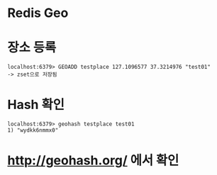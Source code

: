 # Redis Geo

# 장소 등록
```
localhost:6379> GEOADD testplace 127.1096577 37.3214976 "test01"
-> zset으로 저장됨
```


# Hash 확인
```
localhost:6379> geohash testplace test01
1) "wydkk6nmmx0"
```

# http://geohash.org/ 에서 확인